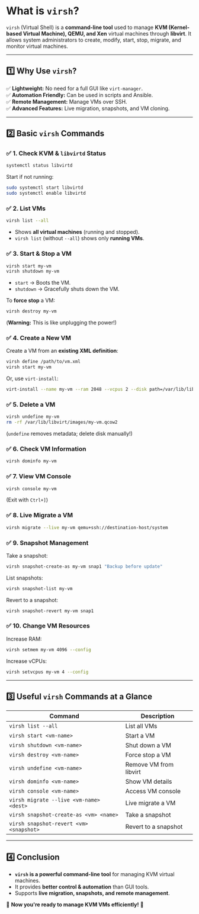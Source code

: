 # **What is `virsh`?**
`virsh` (Virtual Shell) is a **command-line tool** used to manage **KVM (Kernel-based Virtual Machine), QEMU, and Xen** virtual machines through **libvirt**. It allows system administrators to create, modify, start, stop, migrate, and monitor virtual machines.

---

## **1️⃣ Why Use `virsh`?**
✅ **Lightweight:** No need for a full GUI like `virt-manager`.  
✅ **Automation Friendly:** Can be used in scripts and Ansible.  
✅ **Remote Management:** Manage VMs over SSH.  
✅ **Advanced Features:** Live migration, snapshots, and VM cloning.  

---

## **2️⃣ Basic `virsh` Commands**
### **✅ 1. Check KVM & `libvirtd` Status**
```bash
systemctl status libvirtd
```
Start if not running:
```bash
sudo systemctl start libvirtd
sudo systemctl enable libvirtd
```

### **✅ 2. List VMs**
```bash
virsh list --all
```
- Shows **all virtual machines** (running and stopped).
- `virsh list` (without `--all`) shows only **running VMs**.

### **✅ 3. Start & Stop a VM**
```bash
virsh start my-vm
virsh shutdown my-vm
```
- `start` → Boots the VM.  
- `shutdown` → Gracefully shuts down the VM.

To **force stop** a VM:
```bash
virsh destroy my-vm
```
(**Warning:** This is like unplugging the power!)

### **✅ 4. Create a New VM**
Create a VM from an **existing XML definition**:
```bash
virsh define /path/to/vm.xml
virsh start my-vm
```

Or, use `virt-install`:
```bash
virt-install --name my-vm --ram 2048 --vcpus 2 --disk path=/var/lib/libvirt/images/my-vm.qcow2,size=20 --os-type linux --cdrom /path/to/ubuntu.iso --network bridge=virbr0
```

### **✅ 5. Delete a VM**
```bash
virsh undefine my-vm
rm -rf /var/lib/libvirt/images/my-vm.qcow2
```
(`undefine` removes metadata; delete disk manually!)

### **✅ 6. Check VM Information**
```bash
virsh dominfo my-vm
```

### **✅ 7. View VM Console**
```bash
virsh console my-vm
```
(Exit with `Ctrl+]`)

### **✅ 8. Live Migrate a VM**
```bash
virsh migrate --live my-vm qemu+ssh://destination-host/system
```

### **✅ 9. Snapshot Management**
Take a snapshot:
```bash
virsh snapshot-create-as my-vm snap1 "Backup before update"
```
List snapshots:
```bash
virsh snapshot-list my-vm
```
Revert to a snapshot:
```bash
virsh snapshot-revert my-vm snap1
```

### **✅ 10. Change VM Resources**
Increase RAM:
```bash
virsh setmem my-vm 4096 --config
```
Increase vCPUs:
```bash
virsh setvcpus my-vm 4 --config
```

---

## **3️⃣ Useful `virsh` Commands at a Glance**
| Command | Description |
|---------|-------------|
| `virsh list --all` | List all VMs |
| `virsh start <vm-name>` | Start a VM |
| `virsh shutdown <vm-name>` | Shut down a VM |
| `virsh destroy <vm-name>` | Force stop a VM |
| `virsh undefine <vm-name>` | Remove VM from libvirt |
| `virsh dominfo <vm-name>` | Show VM details |
| `virsh console <vm-name>` | Access VM console |
| `virsh migrate --live <vm-name> <dest>` | Live migrate a VM |
| `virsh snapshot-create-as <vm> <name>` | Take a snapshot |
| `virsh snapshot-revert <vm> <snapshot>` | Revert to a snapshot |

---

## **4️⃣ Conclusion**
- **`virsh` is a powerful command-line tool** for managing KVM virtual machines.
- It provides **better control & automation** than GUI tools.
- Supports **live migration, snapshots, and remote management**.

🚀 **Now you're ready to manage KVM VMs efficiently!** 🎯
